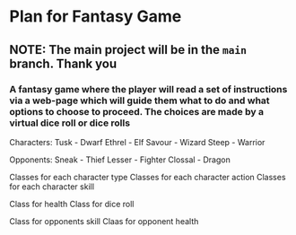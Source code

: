 # Plan for Fantasy Game


## NOTE: The main project will be in the `main` branch. Thank you

### A fantasy game where the player will read a set of instructions via a web-page which will guide them what to do and what options to choose to proceed. The choices are made by a virtual dice roll or dice rolls

Characters:
Tusk - Dwarf
Ethrel - Elf
Savour - Wizard
Steep - Warrior

Opponents:
Sneak - Thief
Lesser - Fighter
Clossal - Dragon

Classes for each character type
Classes for each character action
Classes for each character skill

Class for health
Class for dice roll

Class for opponents skill
Claas for opponent health

